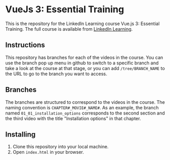 # VueJs 3: Essential Training
This is the repository for the LinkedIn Learning course Vue.js 3: Essential Training. The full course is available from [LinkedIn Learning](https://www.linkedin.com/learning/instructors/ray-villalobos).
## Instructions
This repository has branches for each of the videos in the course. You can use the branch pop up menu in github to switch to a specific branch and take a look at the course at that stage, or you can add `/tree/BRANCH_NAME` to the URL to go to the branch you want to access.
## Branches
The branches are structured to correspond to the videos in the course. The naming convention is `CHAPTER#_MOVIE#_NAME#`. As an example, the branch named `01_01_installation_options` corresponds to the second section and the third video with the title "Installation options" in that chapter.
## Installing
1. Clone this repository into your local machine.
2. Open `index.html` in your browser.